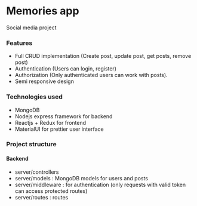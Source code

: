 # Memories app

Social media project

### Features

- Full CRUD implementation (Create post, update post, get posts, remove post)
- Authentication (Users can login, register)
- Authorization (Only authenticated users can work with posts).
- Semi responsive design

### Technologies used

- MongoDB
- Nodejs express framework for backend
- Reactjs + Redux for frontend
- MaterialUI for prettier user interface


### Project structure
#### Backend

- server/controllers
- server/models : MongoDB models for users and posts
- server/middleware : for authentication (only requests with valid token can access protected routes)
- server/routes : routes


